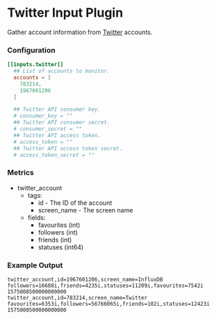 # Twitter Input Plugin

Gather account information from [Twitter](https://twitter.com/) accounts.

### Configuration

```toml
[[inputs.twitter]]
  ## List of accounts to monitor.
  accounts = [
    783214,
    1967601206
  ]

  ## Twitter API consumer key.
  # consumer_key = ""
  ## Twitter API consumer secret.
  # consumer_secret = ""
  ## Twitter API access token.
  # access_token = ""
  ## Twitter API access token secret.
  # access_token_secret = ""
```

### Metrics

- twitter_account
  - tags:
    - id - The ID of the account
    - screen_name - The screen name
  - fields:
    - favourites (int)
    - followers (int)
    - friends (int)
    - statuses (int64)

### Example Output

```
twitter_account,id=1967601206,screen_name=InfluxDB followers=16688i,friends=4235i,statuses=11209i,favourites=7542i 1575008500000000000
twitter_account,id=783214,screen_name=Twitter favourites=6353i,followers=56766065i,friends=102i,statuses=12423i 1575008500000000000
```
